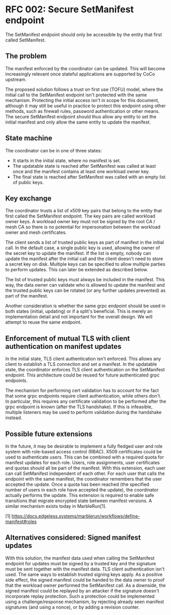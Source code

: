 # RFC 002: Secure SetManifest endpoint

The SetManifest endpoint should only be accessible by the entity that first called SetManifest.

## The problem

The manifest enforced by the coordinator can be updated. This will become increasingly relevant once stateful applications are supported by CoCo upstream.

The proposed solution follows a trust on first use (TOFU) model,
where the initial call to the SetManifest endpoint isn't protected with the same mechanism.
Protecting the initial access isn't in scope for this document,
although it may still be useful in practice to protect this endpoint using other methods,
such as firewall rules, password authentication or other means.
The secure SetManifest endpoint should thus allow any entity to set the initial manifest
and only allow the same entity to update the manifest.

## State machine

The coordinator can be in one of three states:

* It starts in the initial state, where no manifest is set.
* The updatable state is reached after SetManifest was called at least once and the manifest contains at least one workload owner key.
* The final state is reached after SetManifest was called with an empty list of public keys.

## Key exchange

The coordinator trusts a list of x509 key pairs that belong to the entity that first called the SetManifest endpoint.
The key pairs are called workload owner keys.
A workload owner key must not be signed by the root CA / mesh CA so there is no potential for impersonation between the workload owner and mesh certificates.

The client sends a list of trusted public keys as part of manifest in the initial call. In the default case, a single public key is used, allowing the owner of the secret key to update the manifest.
If the list is empty, nobody can update the manifest after the initial call and the client doesn't need to store a secret key on disk.
Multiple keys can be specified to allow multiple parties to perform updates. This can later be extended as described below.

The list of trusted public keys must always be included in the manifest.
This way, the data owner can validate who is allowed to update the manifest and the trusted public keys can be rotated (or any further updates prevented) as part of the manifest.

Another consideration is whether the same grpc endpoint should be used in both states (initial, updating) or if a split's beneficial.
This is merely an implementation detail and not important for the overall design.
We will attempt to reuse the same endpoint.

## Enforcement of mutual TLS with client authentication on manifest updates

In the initial state, TLS client authentication isn't enforced.
This allows any client to establish a TLS connection and set a manifest.
In the updatable state, the coordinator enforces TLS client authentication on the SetManifest endpoint.
This architecture could be reused for future authenticated grpc endpoints.

The mechanism for performing cert validation has to account for the fact that some grpc endpoints require client authentication, while others don't.
In particular, this requires any certificate validation to be performed after the grpc endpoint is known (after the TLS handshake).
If this is infeasible, multiple listeners may be used to perform validation during the handshake instead.

## Possible future extensions

In the future, it may be desirable to implement a fully fledged user and role system with role-based access control (RBAC). X509 certificates could be used to authenticate users.
This can be combined with a required quota for manifest updates for each role.
Users, role assignments, user certificates and quotas should all be part of the manifest. With this extension,
each user can call SetManifest independent of each other.
For each user that calls the endpoint with the same manifest, the coordinator remembers that the user accepted the update.
Once a quota has been reached (the specified number of users in each role have accepted the update), the coordinator actually performs the update.
This extension is required to enable safe transitions that migrate encrypted state between manifest versions.
A similar mechanism exists today in MarbleRun[1].

[1] <https://docs.edgeless.systems/marblerun/workflows/define-manifest#roles>

## Alternatives considered: Signed manifest updates

With this solution, the manifest data used when calling the SetManifest endpoint for updates must be signed by a trusted key and the signature must be sent together with the manifest data. TLS client authentication isn't used.
The same ways to establish trusted signing keys apply.
As a positive side effect, the signed manifest could be handed to the data owner to proof that the workload owner performed the SetManifest call. As a downside, the signed manifest could be replayed by an attacker if the signature doesn't incorporate replay protection. Such a protection could be implemented using a challenge/response mechanism, by rejecting already seen manifest signatures (and using a nonce), or by adding a revision counter.
